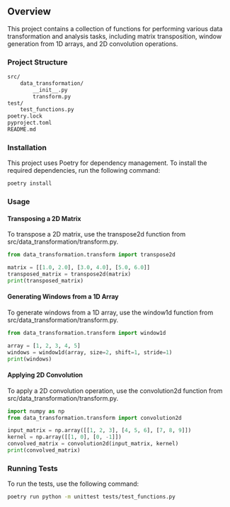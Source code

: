 ## Overview

This project contains a collection of functions for performing various data transformation and analysis tasks, 
including matrix transposition, window generation from 1D arrays, and 2D convolution operations.

### Project Structure

```bash
src/
    data_transformation/
        __init__.py
        transform.py
test/
    test_functions.py
poetry.lock
pyproject.toml
README.md
```

### Installation

This project uses Poetry for dependency management. To install the required dependencies, run the following command:

```bash
poetry install
```

### Usage

#### Transposing a 2D Matrix

To transpose a 2D matrix, use the transpose2d function from src/data_transformation/transform.py.

```python
from data_transformation.transform import transpose2d

matrix = [[1.0, 2.0], [3.0, 4.0], [5.0, 6.0]]
transposed_matrix = transpose2d(matrix)
print(transposed_matrix)
```

#### Generating Windows from a 1D Array

To generate windows from a 1D array, use the window1d function from src/data_transformation/transform.py.

```python
from data_transformation.transform import window1d

array = [1, 2, 3, 4, 5]
windows = window1d(array, size=2, shift=1, stride=1)
print(windows)
```

#### Applying 2D Convolution

To apply a 2D convolution operation, use the convolution2d function from src/data_transformation/transform.py.

```python
import numpy as np
from data_transformation.transform import convolution2d

input_matrix = np.array([[1, 2, 3], [4, 5, 6], [7, 8, 9]])
kernel = np.array([[1, 0], [0, -1]])
convolved_matrix = convolution2d(input_matrix, kernel)
print(convolved_matrix)
```

### Running Tests

To run the tests, use the following command:

```bash
poetry run python -m unittest tests/test_functions.py
```
